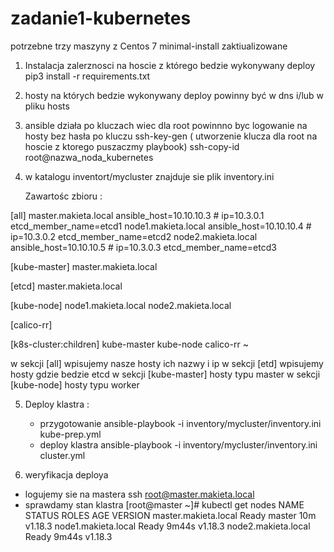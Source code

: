 # zadanie1-kubernetes
potrzebne trzy maszyny z Centos 7 minimal-install zaktiualizowane 

1. Instalacja zalerznosci na hoscie z którego bedzie wykonywany deploy
      pip3 install -r requirements.txt
2. hosty na których bedzie wykonywany deploy powinny być w dns i/lub w pliku hosts
3. ansible działa po kluczach wiec dla root powinnno byc logowanie na hosty bez hasła po kluczu
    ssh-key-gen ( utworzenie klucza dla root na hoscie z ktorego puszaczmy playbook)
    ssh-copy-id root@nazwa_noda_kubernetes
4. w katalogu inventort/mycluster znajduje sie plik inventory.ini 

   Zawartośc zbioru :
   
  [all]
 master.makieta.local ansible_host=10.10.10.3  # ip=10.3.0.1 etcd_member_name=etcd1
 node1.makieta.local  ansible_host=10.10.10.4  # ip=10.3.0.2 etcd_member_name=etcd2
 node2.makieta.local  ansible_host=10.10.10.5  # ip=10.3.0.3 etcd_member_name=etcd3


[kube-master]
 master.makieta.local

[etcd]
 master.makieta.local



[kube-node]
 node1.makieta.local
 node2.makieta.local

[calico-rr]

[k8s-cluster:children]
kube-master
kube-node
calico-rr
~          

w sekcji [all] wpisujemy nasze hosty ich nazwy i ip
w sekcji [etd] wpisujemy hosty gdzie bedzie etcd
w sekcji [kube-master] hosty typu master
w sekcji [kube-node] hosty typu worker

5. Deploy klastra :

   - przygotowanie ansible-playbook -i inventory/mycluster/inventory.ini kube-prep.yml
   - deploy klastra ansible-playbook -i inventory/mycluster/inventory.ini cluster.yml
6. weryfikacja deploya 
  - logujemy sie na mastera  ssh root@master.makieta.local
  - sprawdamy stan klastra   [root@master ~]# kubectl get nodes
			     NAME                   STATUS   ROLES    AGE     VERSION
			     master.makieta.local   Ready    master   10m     v1.18.3
                             node1.makieta.local    Ready    <none>   9m44s   v1.18.3
                             node2.makieta.local    Ready    <none>   9m44s   v1.18.3
         
                              
   
